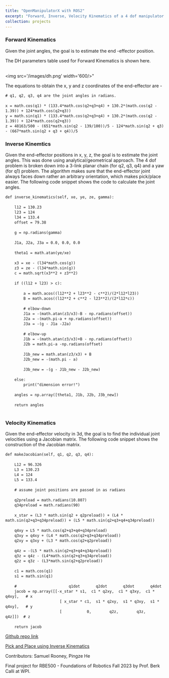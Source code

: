 ```yaml
---
title: "OpenManipulatorX with ROS2"
excerpt: "Forward, Inverse, Velocity Kinematics of a 4 dof manipulator.<br/><img src='/images/openmanipulatorX.jpg' width='400'/>"
collection: projects
---
```


### Forward Kinematics
Given the joint angles, the goal is to estimate the end -effector position.

The DH parameters table used for Forward Kinematics is shown here.

<br/><img src='/images/dh.png' width='600/>"

The equations to obtain the x, y and z coordinates of the end-effector are - 

```
# q1, q2, q3, q4 are the joint angles in radians.

x = math.cos(q1) * (133.4*math.cos(q2+q3+q4) + 130.2*(math.cos(q2 - 1.39)) + 124*math.cos(q2+q3))
y = math.sin(q1) * (133.4*math.cos(q2+q3+q4) + 130.2*(math.cos(q2 - 1.39)) + 124*math.cos(q2+q3))
z = 48163/500 - (651*math.sin(q2 - 139/100))/5 - 124*math.sin(q2 + q3) - (667*math.sin(q2 + q3 + q4))/5
```

### Inverse Kinemtics
Given the end-effector positions in x, y, z, the goal is to estimate the joint angles.
This was done using analytical/geometrical approach. The 4 dof problem is broken down into a 3-link planar chain (for q2, q3, q4) and a yaw (for q1) problem. The algorithm makes sure that the end-effector joint always faces down rather an arbitrary orientation, which makes pick/place easier. The following code snippet shows the code to calculate the joint angles.

```
def inverse_kinematics(self, xe, ye, ze, gamma):

    l12 = 130.23
    l23 = 124
    l34 = 133.4
    offset = 79.38

    g = np.radians(gamma)

    J1a, J2a, J3a = 0.0, 0.0, 0.0

    theta1 = math.atan(ye/xe)

    x3 = xe - (l34*math.cos(g))
    z3 = ze - (l34*math.sin(g))
    c = math.sqrt(x3**2 + z3**2)

    if ((l12 + l23) > c):

        a = math.acos((l12**2 + l23**2 - c**2)/(2*l12*l23))
        B = math.acos((l12**2 + c**2 - l23**2)/(2*l12*c))

        # elbow-down
        J1a = -(math.atan(z3/x3)-B - np.radians(offset))
        J2a = -(math.pi-a + np.radians(offset))
        J3a = -(g - J1a -J2a)

        # elbow-up
        J1b = -(math.atan(z3/x3)+B - np.radians(offset))
        J2b = math.pi-a -np.radians(offset)

        J1b_new = math.atan(z3/x3) + B
        J2b_new = -(math.pi - a)

        J3b_new = -(g - J1b_new - J2b_new)

    else:
        print("dimension error!")

    angles = np.array([theta1, J1b, J2b, J3b_new])

    return angles


```

### Velocity Kinematics
Given the end-effector velocity in 3d, the goal is to find the individual joint velocities using a Jacobian matrix. The following code snippet shows the construction of the Jacobian matrix.

```
def makeJacobian(self, q1, q2, q3, q4):

    L12 = 96.326
    L3 = 130.23
    L4 = 124
    L5 = 133.4

    # assume joint positions are passed in as radians
    
    q2preload = math.radians(10.807)
    q34preload = math.radians(90)
    
    x_star = (L3 * math.sin(q2 + q2preload)) + (L4 * math.sin(q2+q3+q34preload)) + (L5 * math.sin(q2+q3+q4+q34preload))
    
    q4xy = L5 * math.cos(q2+q3+q4+q34preload)
    q3xy = q4xy + (L4 * math.cos(q2+q3+q34preload))
    q2xy = q3xy + (L3 * math.cos(q2+q2preload))
    
    q4z = -(L5 * math.sin(q2+q3+q4+q34preload))
    q3z = q4z - (L4*math.sin(q2+q3+q34preload))
    q2z = q3z - (L3*math.sin(q2+q2preload))
    
    c1 = math.cos(q1)
    s1 = math.sin(q1)
    
    #                       q1dot       q2dot       q3dot       q4dot
    jacob = np.array([[-x_star * s1,  c1 * q2xy,  c1 * q3xy,  c1 * q4xy],   # x
                        [ x_star * c1,  s1 * q2xy,  s1 * q3xy,  s1 * q4xy],   # y
                        [           0,        q2z,        q3z,        q4z]])  # z

    return jacob
```

[Github repo link](https://github.com/AshwinDisa/OpenManipulatorX_ROS2)

[Pick and Place using Inverse Kinematics](https://youtube.com/shorts/_iANV6D9pfc)

Contributors: Samuel Rooney, Pingze He

Final project for RBE500 - Foundations of Robotics Fall 2023 by Prof. Berk Calli at WPI.
